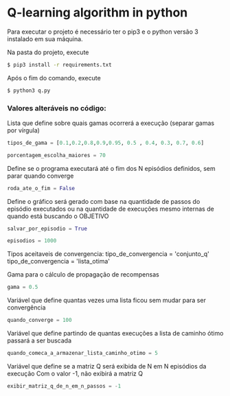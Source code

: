 # Q-learning algorithm in python

Para executar o projeto é necessário ter o pip3 e o python versão 3 instalado em sua máquina.

Na pasta do projeto, execute 

```bash
$ pip3 install -r requirements.txt
```

Após o fim do comando, execute

```bash
$ python3 q.py
```

### Valores alteráveis no código:

 Lista que define sobre quais gamas ocorrerá a execução (separar gamas por vírgula)
 ```python
tipos_de_gama = [0.1,0.2,0.8,0.9,0.95, 0.5 , 0.4, 0.3, 0.7, 0.6]
```
```python
porcentagem_escolha_maiores = 70
```

 Define se o programa executará até o fim dos N episódios definidos, sem parar quando converge
```python
roda_ate_o_fim = False
```
 Define o gráfico será gerado com base na quantidade de passos do episódio executados ou na quantidade de execuções mesmo internas de quando está buscando o OBJETIVO

```python
salvar_por_episodio = True
```
```python
episodios = 1000
```

Tipos aceitaveis de convergencia:
tipo_de_convergencia = 'conjunto_q'
tipo_de_convergencia = 'lista_otima'

Gama para o cálculo de propagação de recompensas
```python
gama = 0.5
```
Variável que define quantas vezes uma lista ficou sem mudar para ser convergência
```python
quando_converge = 100
```
Variável que define partindo de quantas execuções a lista de caminho ótimo passará a ser buscada

```python
quando_comeca_a_armazenar_lista_caminho_otimo = 5
```

Variável que define se a matriz Q será exibida de N em N episódios da execução
Com o valor -1, não exibirá a matriz Q

```python
exibir_matriz_q_de_n_em_n_passos = -1
```
